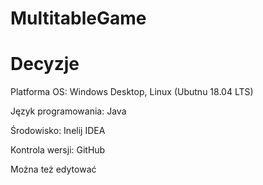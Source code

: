 # MultitableGame

# Decyzje
Platforma OS: Windows Desktop, Linux (Ubutnu 18.04 LTS)

Język programowania: Java 

Środowisko: Inelij IDEA 

Kontrola wersji: GitHub 

Można też edytować 
